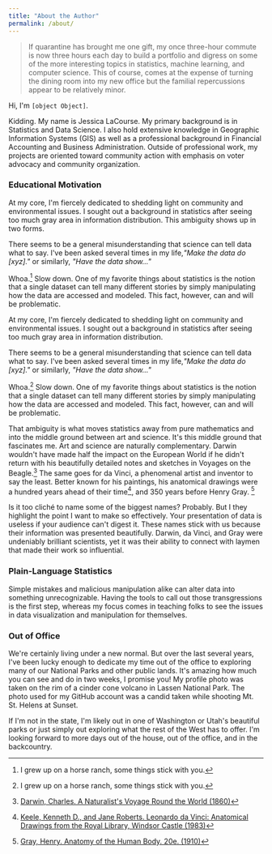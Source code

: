 ```yaml
---
title: "About the Author"
permalink: /about/
---
```

>If quarantine has brought me one gift, my once three-hour commute is now three hours each day to build a portfolio and digress on some of the more interesting topics in statistics, machine learning, and computer science. This of course, comes at the expense of turning the dining room into my new office but the  familial repercussions appear to be relatively minor. 

Hi, I'm `[object Object]`. 

Kidding. My name is Jessica LaCourse. My primary background is in Statistics and Data Science. I also hold extensive knowledge in Geographic Information Systems (GIS) as well as a professional background in Financial Accounting and Business Administration. Outside of professional work, my projects are oriented toward community action with emphasis on voter advocacy and community organization.



###  Educational Motivation
At my core, I'm fiercely dedicated to shedding light on community and environmental issues. I sought out a background in statistics after seeing too much gray area in information distribution. This ambiguity shows up in two forms.

There seems to be a general misunderstanding that science can tell data what to say. I've been asked several times in my life,*"Make the data do [xyz]."* or similarly, *"Have the data show..."* 

Whoa.[^1]  Slow down. One of my favorite things about statistics is the notion that a single dataset can tell many different stories by simply manipulating how the data are accessed and modeled. This fact, however, can and will be problematic. 

At my core, I'm fiercely dedicated to shedding light on community and environmental issues. I sought out a background in statistics after seeing too much gray area in information distribution. 

There seems to be a general misunderstanding that science can tell data what to say. I've been asked several times in my life,*"Make the data do [xyz]."* or similarly, *"Have the data show..."* 

Whoa.[^1]  Slow down. One of my favorite things about statistics is the notion that a single dataset can tell many different stories by simply manipulating how the data are accessed and modeled. This fact, however, can and will be problematic. 

That ambiguity is what moves statistics away from pure mathematics and into the middle ground between art and science.  It's this middle ground that fascinates me. Art and science are naturally complementary. Darwin wouldn't have made half the impact on the European World if he didn't return with his  beautifully detailed notes and sketches in Voyages on the Beagle.[^2] The same goes for da Vinci, a phenomenal artist and inventor to say the least. Better known for his paintings, his anatomical drawings were a hundred years ahead of their time[^3], and 350 years before Henry Gray. [^4]

Is it too cliché to name some of the biggest names? Probably. But I they highlight the point I want to make so effectively. Your presentation of data is useless if your audience can't digest it. These names stick with us because their information was presented beautifully. Darwin, da Vinci, and Gray were undeniably brilliant scientists, yet it was their ability to connect with laymen that made their work so influential. 

[^1]: I grew up on a horse ranch, some things stick with you.
[^2]: [Darwin, Charles. A Naturalist's Voyage Round the World (1860)](http://www.gutenberg.org/files/3704/3704-h/3704-h.htm#403)
[^3]:[Keele, Kenneth D., and Jane Roberts. Leonardo da Vinci: Anatomical Drawings from the Royal Library, Windsor Castle (1983)](https://books.google.com/books?id=tQFP3DH40foC&printsec=frontcover)
[^4]:[Gray, Henry. Anatomy of the Human Body. 20e. (1910)](https://books.google.com/books?id=uaQMAAAAYAAJ&printsec=frontcover)

###  Plain-Language Statistics

Simple mistakes and malicious manipulation alike can alter data into something unrecognizable. Having the tools to call out those transgressions is the first step, whereas my focus comes in teaching folks to see the issues in data visualization and manipulation for themselves. 

### Out of Office

We're certainly living under a new normal. But over the last several years, I've been lucky enough to dedicate my time out of the office to exploring many of our National Parks and other public lands. It's amazing how much you can see and do in two weeks, I promise you! My profile photo was taken on the rim of a cinder cone volcano in Lassen National Park. The photo used for my GitHub account was a candid taken while shooting Mt. St. Helens at Sunset. 

If I'm not in the state, I'm likely out in one of Washington or Utah's beautiful parks or just simply out exploring what the rest of the West has to offer. I'm looking forward to more days out of the house, out of the office, and in the backcountry.
